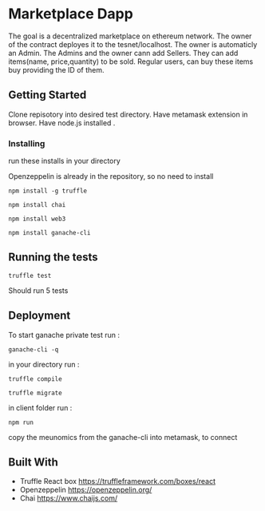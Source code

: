 # Marketplace Dapp

The goal is a decentralized marketplace on ethereum network. The owner of the contract deployes it to the tesnet/localhost. The owner is automaticly  an Admin. The Admins and the owner cann add Sellers. They can add items(name, price,quantity) to be sold. Regular users, can buy these items buy providing the ID of them.

## Getting Started

Clone repisotory into desired test directory. Have metamask extension in browser. Have node.js installed .

### Installing

run these installs in your directory

Openzeppelin is already in the repository, so no need to install
```
npm install -g truffle
```
```
npm install chai
```
```
npm install web3
```
```
npm install ganache-cli
```



## Running the tests

```
truffle test
```
Should run 5 tests 

## Deployment
To start ganache private test  run :
```
ganache-cli -q
```
in your directory run :
```
truffle compile
```
```
truffle migrate
```
in client folder run :

```
npm run
```
copy the meunomics from the ganache-cli into metamask, to connect
## Built With

* Truffle React box https://truffleframework.com/boxes/react
* Openzeppelin https://openzeppelin.org/
* Chai https://www.chaijs.com/



